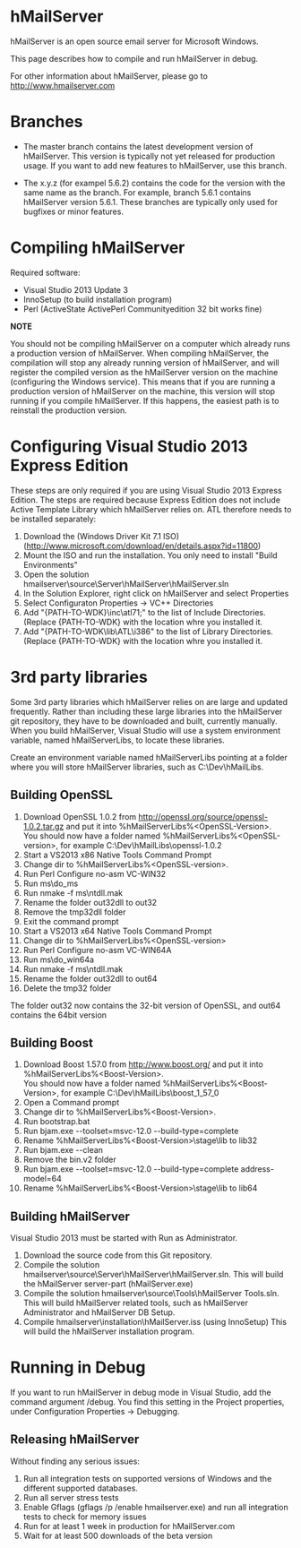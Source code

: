 hMailServer
===========

hMailServer is an open source email server for Microsoft Windows.

This page describes how to compile and run hMailServer in debug. 

For other information about hMailServer, please go to http://www.hmailserver.com

Branches
========

   * The master branch contains the latest development version of hMailServer. This version is typically not yet released for production usage. If you want to add new features to hMailServer, use this branch.
   
   * The x.y.z (for exampel 5.6.2) contains the code for the version with the same name as the branch. For example, branch 5.6.1 contains hMailServer version 5.6.1. These branches are typically only used for bugfixes or minor features.

Compiling hMailServer
====================

Required software:

   * Visual Studio 2013 Update 3
   * InnoSetup (to build installation program)
   * Perl (ActiveState ActivePerl Communityedition 32 bit works fine)
   
**NOTE**

You should not be compiling hMailServer on a computer which already runs a production version of hMailServer. When compiling hMailServer, the compilation will stop any already running version of hMailServer, and will register the compiled version as the hMailServer version on the machine (configuring the Windows service). This means that if you are running a production version of hMailServer on the machine, this version will stop running if you compile hMailServer. If this happens, the easiest path is to reinstall the production version.

Configuring Visual Studio 2013 Express Edition
==============================================

These steps are only required if you are using Visual Studio 2013 Express Edition. The steps are required because Express Edition does not include Active Template Library which hMailServer relies on. ATL therefore needs to be installed separately:

1. Download the (Windows Driver Kit 7.1 ISO)(http://www.microsoft.com/download/en/details.aspx?id=11800)
2. Mount the ISO and run the installation. You only need to install "Build Environments"
4. Open the solution hmailserver\source\Server\hMailServer\hMailServer.sln
5. In the Solution Explorer, right click on hMailServer and select Properties
6. Select Configuraton Properties -> VC++ Directories
7. Add "{PATH-TO-WDK}\inc\atl71;" to the list of Include Directories. (Replace {PATH-TO-WDK} with the location whre you installed it.
8. Add "{PATH-TO-WDK\lib\ATL\i386" to the list of Library Directories.  (Replace {PATH-TO-WDK} with the location whre you installed it.

3rd party libraries
===================

Some 3rd party libraries which hMailServer relies on are large and updated frequently. Rather than including these large libraries into the hMailServer git repository, they have to be downloaded and built, currently manually. When you build hMailServer, Visual Studio will use a system environment variable, named hMailServerLibs, to locate these libraries.

Create an environment variable named hMailServerLibs pointing at a folder where you will store hMailServer libraries, such as C:\Dev\hMailLibs.

Building OpenSSL
----------------
1. Download OpenSSL 1.0.2 from http://openssl.org/source/openssl-1.0.2.tar.gz and put it into %hMailServerLibs%\<OpenSSL-Version>.  
   You should now have a folder named %hMailServerLibs%\<OpenSSL-version>, for example C:\Dev\hMailLibs\openssl-1.0.2
2. Start a VS2013 x86 Native Tools Command Prompt
3. Change dir to %hMailServerLibs%\<OpenSSL-version>.
4. Run Perl Configure no-asm VC-WIN32
5. Run ms\do_ms
6. Run nmake -f ms\ntdll.mak
7. Rename the folder out32dll to out32
8. Remove the tmp32dll folder
8. Exit the command prompt
9. Start a VS2013 x64 Native Tools Command Prompt
10. Change dir to %hMailServerLibs%\<OpenSSL-version>
11. Run Perl Configure no-asm VC-WIN64A
12. Run ms\do_win64a
13. Run nmake -f ms\ntdll.mak
14. Rename the folder out32dll to out64
15. Delete the tmp32 folder

The folder out32 now contains the 32-bit version of OpenSSL, and out64 contains the 64bit version

Building Boost
--------------
1. Download Boost 1.57.0 from http://www.boost.org/ and put it into %hMailServerLibs%\<Boost-Version>.  
   You should now have a folder named %hMailServerLibs%\<Boost-Version>, for example C:\Dev\hMailLibs\boost_1_57_0
2. Open a Command prompt
3. Change dir to %hMailServerLibs%\<Boost-Version>.
4. Run bootstrap.bat
5. Run bjam.exe --toolset=msvc-12.0 --build-type=complete
6. Rename %hMailServerLibs%\<Boost-Version>\stage\lib to lib32
7. Run bjam.exe --clean
8. Remove the bin.v2 folder
8. Run bjam.exe --toolset=msvc-12.0 --build-type=complete address-model=64
9. Rename %hMailServerLibs%\<Boost-Version>\stage\lib to lib64

Building hMailServer
--------------------

Visual Studio 2013 must be started with Run as Administrator.

1. Download the source code from this Git repository.
2. Compile the solution hmailserver\source\Server\hMailServer\hMailServer.sln.
   This will build the hMailServer server-part (hMailServer.exe)
3. Compile the solution hmailserver\source\Tools\hMailServer Tools.sln.
   This will build hMailServer related tools, such as hMailServer Administrator and hMailServer DB Setup.
4. Compile hmailserver\installation\hMailServer.iss (using InnoSetup)
   This will build the hMailServer installation program.

Running in Debug
==============================================

If you want to run hMailServer in debug mode in Visual Studio, add the command argument /debug. You find this setting in the Project properties, under Configuration Properties -> Debugging.

Releasing hMailServer
--------------------

Without finding any serious issues:

1. Run all integration tests on supported versions of Windows and the different supported databases. 
2. Run all server stress tests
3. Enable Gflags (gflags /p /enable hmailserver.exe) and run all integration tests to check for memory issues
4. Run for at least 1 week in production for hMailServer.com
5. Wait for at least 500 downloads of the beta version

